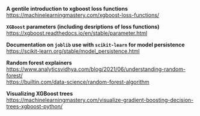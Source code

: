 **A gentile introduction to xgboost loss functions**  
https://machinelearningmastery.com/xgboost-loss-functions/  

**`XGBoost` parameters (including desriptions of loss functions)**  
https://xgboost.readthedocs.io/en/stable/parameter.html  

**Documentation on `joblib` use with `scikit-learn` for model persistence**  
https://scikit-learn.org/stable/model_persistence.html  

**Random forest explainers**  
https://www.analyticsvidhya.com/blog/2021/06/understanding-random-forest/  
https://builtin.com/data-science/random-forest-algorithm  

**Visualizing XGBoost trees**  
https://machinelearningmastery.com/visualize-gradient-boosting-decision-trees-xgboost-python/  
